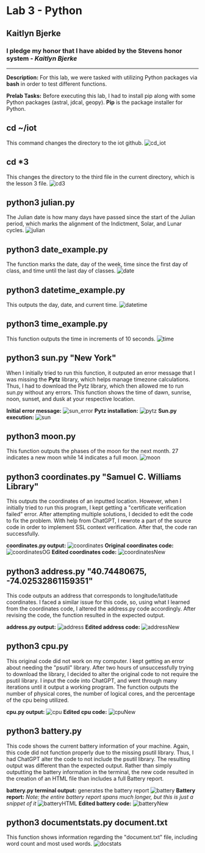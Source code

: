 # Lab 3 - Python
## Kaitlyn Bjerke
### I pledge my honor that I have abided by the Stevens honor system - *Kaitlyn Bjerke*
---
**Description:** For this lab, we were tasked with utilizing Python packages via **bash** in order to test different functions.

**Prelab Tasks:** Before executing this lab, I had to install pip along with some Python packages (astral, jdcal, geopy). **Pip** is the package installer for Python.

cd ~/iot
---
This command changes the directory to the iot github.
![cd_iot](https://github.com/kaitlynbjerke/Images/blob/main/lab3/cd_iot%20(2).png)

cd *3
---
This changes the directory to the third file in the current directory, which is the lesson 3 file.
![cd3](https://github.com/kaitlynbjerke/Images/blob/main/lab3/cd3.png)

python3 julian.py
---
The Julian date is how many days have passed since the start of the Julian period, which marks the alignment of the Indictment, Solar, and Lunar cycles.
![julian](https://github.com/kaitlynbjerke/Images/blob/main/lab3/julian.png)

python3 date_example.py
---
The function marks the date, day of the week, time since the first day of class, and time until the last day of classes.
![date](https://github.com/kaitlynbjerke/Images/blob/main/lab3/date.png)

python3 datetime_example.py
---
This outputs the day, date, and current time.
![datetime](https://github.com/kaitlynbjerke/Images/blob/main/lab3/datetime.png)

python3 time_example.py
---
This function outputs the time in increments of 10 seconds.
![time](https://github.com/kaitlynbjerke/Images/blob/main/lab3/time.png)

python3 sun.py "New York"
---
When I initially tried to run this function, it outputed an error message that I was missing the **Pytz** library, which helps manage timezone calculations. Thus, I had to download the Pytz library, which then allowed me to run sun.py without any errors. This function shows the time of dawn, sunrise, noon, sunset, and dusk at your respective location.

**Initial error message:**
![sun_error](https://github.com/kaitlynbjerke/Images/blob/main/lab3/sun_error.png)
**Pytz installation:**
![pytz](https://github.com/kaitlynbjerke/Images/blob/main/lab3/pytz.png)
**Sun.py execution:**
![sun](https://github.com/kaitlynbjerke/Images/blob/main/lab3/sun.png)

python3 moon.py
---
This function outputs the phases of the moon for the next month. 27 indicates a new moon while 14 indicates a full moon.
![moon](https://github.com/kaitlynbjerke/Images/blob/main/lab3/moon.png)

python3 coordinates.py "Samuel C. Williams Library"
---
This outputs the coordinates of an inputted location. However, when I initially tried to run this program, I kept getting a "certificate verification failed" error. After attempting multiple solutions, I decided to edit the code to fix the problem. With help from ChatGPT, I rewrote a part of the source code in order to implement SSL context verification. After that, the code ran successfully.

**coordinates.py output:**
![coordinates](https://github.com/kaitlynbjerke/Images/blob/main/lab3/coordinates.png)
**Original coordinates code:**
![coordinatesOG](https://github.com/kaitlynbjerke/Images/blob/main/lab3/coordinatesOG.png)
**Edited coordinates code:**
![coordinatesNew](https://github.com/kaitlynbjerke/Images/blob/main/lab3/coordinatesNew.png)

python3 address.py "40.74480675, -74.02532861159351"
---
This code outputs an address that corresponds to longitude/latitude coordinates. I faced a similar issue for this code, so, using what I learned from the coordinates code, I altered the address.py code accordingly. After revising the code, the function resulted in the expected output. 

**address.py output:**
![address](https://github.com/kaitlynbjerke/Images/blob/main/lab3/address.png)
**Edited address code:**
![addressNew](https://github.com/kaitlynbjerke/Images/blob/main/lab3/addressNew.png)

python3 cpu.py
---
This original code did not work on my computer. I kept getting an error about needing the "psutil" library. After two hours of unsuccessfully trying to download the library, I decided to alter the original code to not require the psutil library. I input the code into ChatGPT, and went through many iterations until it output a working program. The function outputs the number of physical cores, the number of logical cores, and the percentage of the cpu being utilized.

**cpu.py output:**
![cpu](https://github.com/kaitlynbjerke/Images/blob/main/lab3/cpu.png)
**Edited cpu code:**
![cpuNew](https://github.com/kaitlynbjerke/Images/blob/main/lab3/cpuNew.png)

python3 battery.py
---
This code shows the current battery information of your machine. Again, this code did not function properly due to the missing psutil library. Thus, I had ChatGPT alter the code to not include the psutil library. The resulting output was different than the expected output. Rather than simply outputting the battery information in the terminal, the new code resulted in the creation of an HTML file than includes a full Battery report.

**battery.py terminal output:** generates the battery report
![battery](https://github.com/kaitlynbjerke/Images/blob/main/lab3/battery.png)
**Battery report:** *Note: the entire battery report spans much longer, but this is just a snippet of it*
![batteryHTML](https://github.com/kaitlynbjerke/Images/blob/main/Screenshot%202025-02-18%20194953.png)
**Edited battery code:**
![batteryNew](https://github.com/kaitlynbjerke/Images/blob/main/lab3/batteryNew.png)

python3 documentstats.py document.txt
---
This function shows information regarding the "document.txt" file, including word count and most used words.
![docstats](https://github.com/kaitlynbjerke/Images/blob/main/lab3/documentstats.png)
